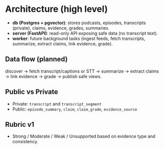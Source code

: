 # Architecture (high level)

- **db (Postgres + pgvector)**: stores podcasts, episodes, transcripts (private), claims, evidence, grades, summaries.
- **server (FastAPI)**: read-only API exposing safe data (no transcript text).
- **worker**: future background tasks (ingest feeds, fetch transcripts, summarize, extract claims, link evidence, grade).

## Data flow (planned)

discover -> fetch transcript/captions or STT -> summarize -> extract claims -> link evidence -> grade -> publish safe views.

## Public vs Private

- Private: `transcript` and `transcript_segment`
- Public: `episode_summary`, `claim`, `claim_grade`, `evidence_source`

## Rubric v1

- Strong / Moderate / Weak / Unsupported based on evidence type and consistency.
